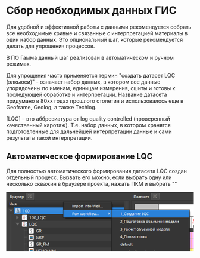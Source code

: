 # Сбор необходимых данных ГИС

Для удобной и эффективной работы с данными рекомендуется собрать все необходимые кривые и связанные с интерпретацией материалы в один набор данных. Это опциональный шаг, которые рекомендуется делать для упрощения процессов.

В ПО Гамма данный шаг реализован в автоматическом и ручном режимах.

Для упрощения часто применяется термин "создать датасет LQC (элкьюси)" - означает набор данных, в котором все данные упорядочены по именам, единицам измерения, сшиты и готовы к последующей обработке и интерпретации. Название датасета придумано в 80хх годах прошлого столетия и использовалось еще в Geoframe, Geolog, а также Techlog.

[LQC] – это аббревиатура от log quality controlled (проверенный качественный каротаж). Т.е. набор данных, в котором хранятся подготовленные для дальнейшей интерпретации данные и сами результаты такой интерпретации.

## Автоматическое формирование LQC

Для полностью автоматического формирования датасета LQC создан отдельный процесс. Вызвать его можно, если выбрать одну или несколько скважин в браузере проекта, нажать ПКМ и выбрать ""

![](layering/layering_img/Pasted%20image%2020240120190838.png)